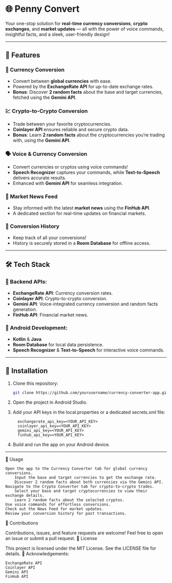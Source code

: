 # 🌐 Penny Convert

Your one-stop solution for **real-time currency conversions**, **crypto exchanges**, and **market updates** — all with the power of voice commands, insightful facts, and a sleek, user-friendly design!

---

## 🚀 Features

### 💱 Currency Conversion
- Convert between **global currencies** with ease.
- Powered by the **ExchangeRate API** for up-to-date exchange rates.
- **Bonus**: Discover **2 random facts** about the base and target currencies, fetched using the **Gemini API**.

### 💹 Crypto-to-Crypto Conversion
- Trade between your favorite cryptocurrencies.
- **Coinlayer API** ensures reliable and secure crypto data.
- **Bonus**: Learn **2 random facts** about the cryptocurrencies you’re trading with, using the **Gemini API**.

### 🗣️ Voice & Currency Conversion
- Convert currencies or cryptos using voice commands!
- **Speech Recognizer** captures your commands, while **Text-to-Speech** delivers accurate results.
- Enhanced with **Gemini API** for seamless integration.

### 📰 Market News Feed
- Stay informed with the latest **market news** using the **FinHub API**.
- A dedicated section for real-time updates on financial markets.

### 📜 Conversion History
- Keep track of all your conversions!
- History is securely stored in a **Room Database** for offline access.

---

## 🛠️ Tech Stack

### 🔧 Backend APIs:
- **ExchangeRate API**: Currency conversion rates.
- **Coinlayer API**: Crypto-to-crypto conversion.
- **Gemini API**: Voice-integrated currency conversion and random facts generation.
- **FinHub API**: Financial market news.

### 📱 Android Development:
- **Kotlin** & **Java**
- **Room Database** for local data persistence.
- **Speech Recognizer** & **Text-to-Speech** for interactive voice commands.

---

## 📂 Installation

1. Clone this repository:
   ```bash
   git clone https://github.com/yourusername/currency-converter-app.git

2. Open the project in Android Studio.
3. Add your API keys in the local.properties or a dedicated secrets.xml file:
   
         exchangerate_api_key=<YOUR_API_KEY>
         coinlayer_api_key=<YOUR_API_KEY>
         gemini_api_key=<YOUR_API_KEY>
         finhub_api_key=<YOUR_API_KEY>

4. Build and run the app on your Android device.

---

🎯 Usage

    Open the app to the Currency Converter tab for global currency conversions.
        Input the base and target currencies to get the exchange rate.
        Discover 2 random facts about both currencies via the Gemini API.
    Navigate to the Crypto Converter tab for crypto-to-crypto trades.
        Select your base and target cryptocurrencies to view their exchange details.
        Learn 2 random facts about the selected cryptos.
    Use voice commands for effortless conversions.
    Check out the News Feed for market updates.
    Review your conversion history for past transactions.

🤝 Contributions

Contributions, issues, and feature requests are welcome!
Feel free to open an issue or submit a pull request.
📜 License

This project is licensed under the MIT License.
See the LICENSE file for details.
🌟 Acknowledgements:

    ExchangeRate API
    Coinlayer API
    Gemini API
    FinHub API
